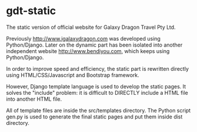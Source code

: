 # gdt-static
The static version of official website for Galaxy Dragon Travel Pty Ltd.

Previously http://www.igalaxydragon.com was developed using Python/Django. Later
on the dynamic part has been isolated into another independent website
http://www.bendiyou.com, which keeps using Python/Django.

In order to improve speed and efficiency, the static part is rewritten directly
using HTML/CSS/Javascript and Bootstrap framework.

However, Django template language is used to develop the static pages. It solves
the "include" problem: it is difficult to DIRECTLY include a HTML file into
another HTML file.

All of template files are inside the src/templates directory. The Python script
gen.py is used to generate the final static pages and put them inside dist
directory.
